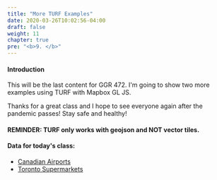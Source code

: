 ```yaml
---
title: "More TURF Examples"
date: 2020-03-26T10:02:56-04:00
draft: false
weight: 11
chapter: true
pre: "<b>9. </b>"
---
```


#### Introduction

This will be the last content for GGR 472. I'm going to show two more examples using TURF with Mapbox GL JS.

Thanks for a great class and I hope to see everyone again after the pandemic passes! Stay safe and healthy!

#### REMINDER: TURF only works with geojson and NOT vector tiles.

#### Data for today's class:
* [Canadian Airports](canadianAirports.geojson)
* [Toronto Supermarkets](supermarkets.geojson)
